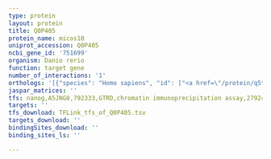```yaml
---
type: protein
layout: protein
title: Q0P405
protein_name: micos10
uniprot_accession: Q0P405
ncbi_gene_id: '751699'
organism: Danio rerio
function: target gene
number_of_interactions: '1'
orthologs: '[{"species": "Homo sapiens", "id": ["<a href=\"/protein/q5tgz0\">Q5TGZ0</a>", "R4GMY4"]}, {"species": "Mus musculus", "id": ["<a href=\"/protein/q7tns2\">Q7TNS2</a>"]}, {"species": "Rattus norvegicus", "id": ["<a href=\"/protein/b2ryw8\">B2RYW8</a>"]}, {"species": "Drosophila melanogaster", "id": ["Q9VY65"]}, {"species": "Saccharomyces cerevisiae", "id": ["<a href=\"/protein/q96vh5\">Q96VH5</a>"]}]'
jaspar_matrices: ''
tfs: nanog,A5JNG8,792333,GTRD,chromatin immunoprecipitation assay,27924024%5Buid%5D,No
targets: ''
tfs_download: TFLink_tfs_of_Q0P405.tsv
targets_download: ''
bindingSites_download: ''
binding_sites_ls: ''

---
```

